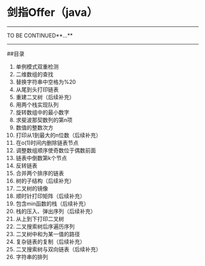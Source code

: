 # 剑指Offer（java）   
---
TO BE CONTINUED**...**
***
##目录
1. 单例模式双重检测
2. 二维数组的查找
3. 替换字符串中空格为%20
4. 从尾到头打印链表
5. 重建二叉树（后续补充）
6. 用两个栈实现队列
7. 旋转数组中的最小数字
8. 求斐波那契数列的第n项
9. 数值的整数次方
10. 打印从1到最大的n位数（后续补充）
11. 在o(1)时间内删除链表节点
12. 调整数组顺序使奇数位于偶数前面
13. 链表中倒数第k个节点
14. 反转链表
15. 合并两个排序的链表
16. 树的子结构（后续补充）
17. 二叉树的镜像
18. 顺时针打印矩阵（后续补充）
19. 包含min函数的栈（后续补充）
20. 栈的压入、弹出序列（后续补充）
21. 从上到下打印二叉树
22. 二叉搜索树后序遍历序列
23. 二叉树中和为某一值的路径
24. 复杂链表的复制（后续补充）
25. 二叉搜索树与双向链表（后续补充）
26. 字符串的排列